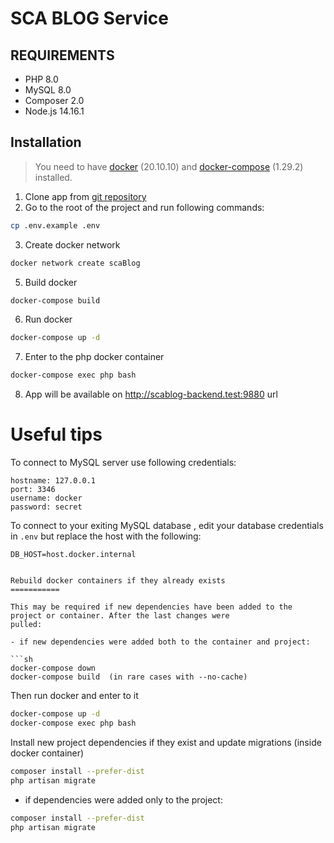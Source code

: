 SCA BLOG Service
============

REQUIREMENTS
------------

- PHP 8.0
- MySQL 8.0
- Composer 2.0
- Node.js 14.16.1

Installation
------------

> You need to have [docker](http://www.docker.com) (20.10.10) and
[docker-compose](https://docs.docker.com/compose/install/) (1.29.2) installed.

1. Clone app from [git repository](https://github.com/joy2323/sca-blog)
2. Go to the root of the project and run following commands:

```sh 
cp .env.example .env
```

3. Create docker network

```sh
docker network create scaBlog
```

5. Build docker

```sh
docker-compose build
```

6. Run docker

```sh
docker-compose up -d
```

7. Enter to the php docker container

```sh
docker-compose exec php bash
```


8. App will be available on http://scablog-backend.test:9880 url

Useful tips
===========

To connect to MySQL server use following credentials:

```
hostname: 127.0.0.1
port: 3346
username: docker
password: secret
```

To connect to your exiting MySQL database , edit your database credentials in `.env` but replace the host with the
following:

```
DB_HOST=host.docker.internal


Rebuild docker containers if they already exists
===========

This may be required if new dependencies have been added to the project or container. After the last changes were
pulled:

- if new dependencies were added both to the container and project:

```sh
docker-compose down
docker-compose build  (in rare cases with --no-cache)
```

Then run docker and enter to it

```sh
docker-compose up -d
docker-compose exec php bash
```

Install new project dependencies if they exist and update migrations (inside docker container)

```sh
composer install --prefer-dist
php artisan migrate
```

- if dependencies were added only to the project:

```sh
composer install --prefer-dist
php artisan migrate
```

```